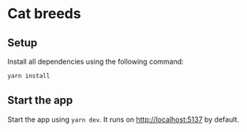 # Cat breeds

## Setup

Install all dependencies using the following command:

```bash
yarn install
```

## Start the app

Start the app using `yarn dev`. It runs on <http://localhost:5137> by default.
